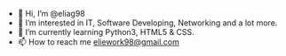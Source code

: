 - 👋 Hi, I’m @eliag98
- 👀 I’m interested in IT, Software Developing, Networking and a lot more.
- 🌱 I’m currently learning Python3, HTML5 & CSS.
- 📫 How to reach me eliework98@gmail.com

<!---
eliag98/eliag98 is a ✨ special ✨ repository because its `README.md` (this file) appears on your GitHub profile.
You can click the Preview link to take a look at your changes.
--->
